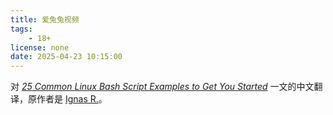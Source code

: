```yaml
---
title: 爱兔兔视频
tags:
    - 18+
license: none
date: 2025-04-23 10:15:00
---
```


对 _[25 Common Linux Bash Script Examples to Get You Started](https://www.hostinger.in/tutorials/bash-script-example)_ 一文的中文翻译，原作者是 [Ignas R.](https://www.hostinger.in/tutorials/author/ignasr)。


